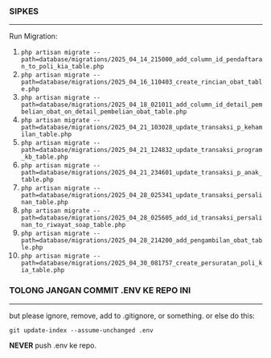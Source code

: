 ### SIPKES
<hr>
Run Migration:

1. ```php artisan migrate --path=database/migrations/2025_04_14_215000_add_column_id_pendaftaran_to_poli_kia_table.php```
2. ```php artisan migrate --path=database/migrations/2025_04_16_110403_create_rincian_obat_table.php```
3. ```php artisan migrate --path=database/migrations/2025_04_18_021011_add_column_id_detail_pembelian_obat_on_detail_pembelian_obat_table.php```
4. ```php artisan migrate --path=database/migrations/2025_04_21_103028_update_transaksi_p_kehamilan_table.php```
5. ```php artisan migrate --path=database/migrations/2025_04_21_124832_update_transaksi_program_kb_table.php```
6. ```php artisan migrate --path=database/migrations/2025_04_21_234601_update_transaksi_p_anak_table.php```
7. ```php artisan migrate --path=database/migrations/2025_04_28_025341_update_transaksi_persalinan_table.php```
8. ```php artisan migrate --path=database/migrations/2025_04_28_025605_add_id_transaksi_persalinan_to_riwayat_soap_table.php```
9. ```php artisan migrate --path=database/migrations/2025_04_28_214200_add_pengambilan_obat_table.php```
9. ```php artisan migrate --path=database/migrations/2025_04_30_081757_create_persuratan_poli_kia_table.php```

### TOLONG JANGAN COMMIT .ENV KE REPO INI
<hr>
but please ignore, remove, add to .gitignore, or something. or else do this:

```git update-index --assume-unchanged .env```

<b>NEVER</b> push .env ke repo.

